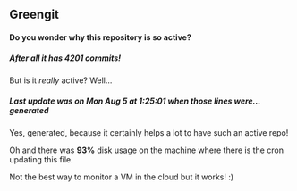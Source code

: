 ## Greengit

#### Do you wonder why this repository is so active?

##### After all it has 4201 commits!

But is it *really* active? Well...

##### Last update was on Mon Aug 5 at 1:25:01 when those lines were... generated

Yes, generated, because it certainly helps a lot to have such an active repo!

Oh and there was **93%** disk usage on the machine
where there is the cron updating this file.

Not the best way to monitor a VM in the cloud but it works! :)
